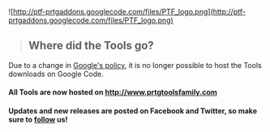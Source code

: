 ![http://ptf-prtgaddons.googlecode.com/files/PTF_logo.png](http://ptf-prtgaddons.googlecode.com/files/PTF_logo.png)
> ## Where did the Tools go? ##

Due to a change in [Google's policy](http://google-opensource.blogspot.nl/2013/05/a-change-to-google-code-download-service.html), it is no longer possible to host the  Tools downloads on Google Code.

#### All Tools are now hosted on http://www.prtgtoolsfamily.com ####

#### Updates and new releases are posted on Facebook and Twitter, so make sure to [follow](http://www.prtgtoolsfamily.com?page=contact) us! ####
